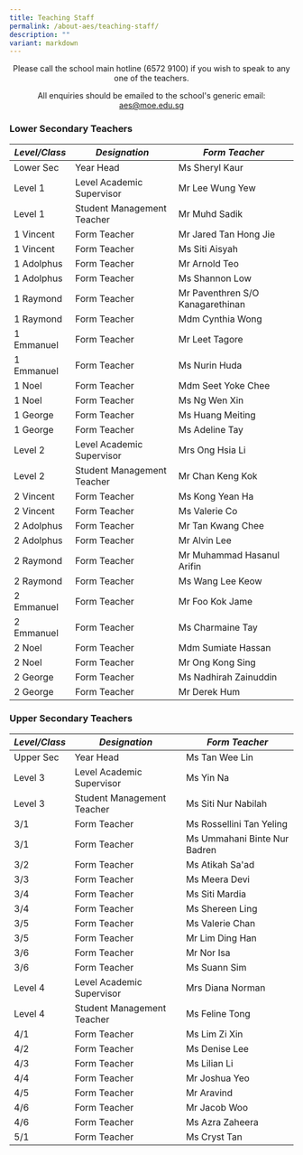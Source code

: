 ```yaml
---
title: Teaching Staff
permalink: /about-aes/teaching-staff/
description: ""
variant: markdown
---
```

<p style="text-align:center;">Please call the school main hotline (6572 9100) if you wish to speak to any one of the teachers.</p>

<p style="text-align:center;">All enquiries should be emailed to the school's generic email: <a href="mailto:aes@moe.edu.sg">aes@moe.edu.sg</a></p>



### Lower Secondary Teachers


|_**Level/Class**_|_**Designation**_|_**Form Teacher**_|
| -------- | -------- | -------- |
|Lower Sec|Year Head|Ms Sheryl Kaur|
|Level 1|Level Academic Supervisor|Mr Lee Wung Yew|
|Level 1|Student Management Teacher|Mr Muhd Sadik|
|1 Vincent|Form Teacher|Mr Jared Tan Hong Jie|
|1 Vincent|Form Teacher|Ms Siti Aisyah|
|1 Adolphus|Form Teacher|Mr Arnold Teo|
|1 Adolphus|Form Teacher|Ms Shannon Low|
|1 Raymond| Form Teacher|Mr Paventhren S/O Kanagarethinan|
|1 Raymond|Form Teacher|Mdm Cynthia Wong|
|1 Emmanuel|Form Teacher|Mr Leet Tagore|
|1 Emmanuel| Form Teacher|Ms Nurin Huda|
|1 Noel|Form Teacher|Mdm Seet Yoke Chee|
|1 Noel|Form Teacher|Ms Ng Wen Xin|
|1 George|Form Teacher|Ms Huang Meiting|
|1 George|Form Teacher|Ms Adeline Tay|
|Level 2|Level Academic Supervisor|Mrs Ong Hsia Li|
|Level 2|Student Management Teacher|Mr Chan Keng Kok|
|2 Vincent|Form Teacher|Ms Kong Yean Ha|
|2 Vincent|Form Teacher|Ms Valerie Co|
|2 Adolphus|Form Teacher|Mr Tan Kwang Chee|
|2 Adolphus|Form Teacher|Mr Alvin Lee|
|2 Raymond|Form Teacher|Mr Muhammad Hasanul Arifin|
|2 Raymond|Form Teacher|Ms Wang Lee Keow|
|2 Emmanuel|Form Teacher|Mr Foo Kok Jame|
|2 Emmanuel|Form Teacher|Ms Charmaine Tay|
|2 Noel|Form Teacher|Mdm Sumiate Hassan|
|2 Noel|Form Teacher|Mr Ong Kong Sing|
|2 George|Form Teacher|Ms Nadhirah Zainuddin|
|2 George|Form Teacher|Mr Derek Hum|

	
	
	
	
### Upper Secondary Teachers


|_**Level/Class**_ |_**Designation**_|_**Form Teacher**_|
| -------- | -------- | -------- |
|Upper Sec|Year Head| Ms Tan Wee Lin|
|Level 3|Level Academic Supervisor|Ms Yin Na|
|Level 3|Student Management Teacher|Ms Siti Nur Nabilah |
|3/1|Form Teacher|Ms Rossellini Tan Yeling|
|3/1|Form Teacher|Ms Ummahani Binte Nur Badren|
|3/2|Form Teacher|Ms Atikah Sa'ad|
|3/3|Form Teacher|Ms Meera Devi|
|3/4|Form Teacher|Ms Siti Mardia|
|3/4|Form Teacher|Ms Shereen Ling|
|3/5|Form Teacher|Ms Valerie Chan|
|3/5|Form Teacher|Mr Lim Ding Han|
|3/6|Form Teacher|Mr Nor Isa|
|3/6|Form Teacher|Ms Suann Sim|
|Level 4|Level Academic Supervisor|Mrs Diana Norman|
|Level 4|Student Management Teacher|Ms Feline Tong|
|4/1|Form Teacher|Ms Lim Zi Xin|
|4/2|Form Teacher|Ms Denise Lee|
|4/3|Form Teacher|Ms Lilian Li|
|4/4|Form Teacher|Mr Joshua Yeo|
|4/5|Form Teacher|Mr Aravind|
|4/6|Form Teacher|Mr Jacob Woo|
|4/6|Form Teacher|Ms Azra Zaheera|
|5/1|Form Teacher|Ms Cryst Tan|